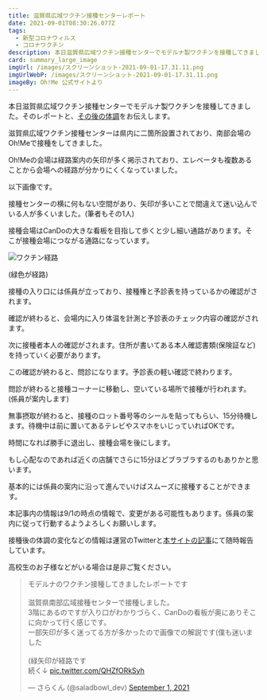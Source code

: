 ```yaml
---
title: 滋賀県広域ワクチン接種センターレポート
date: 2021-09-01T08:30:26.077Z
tags:
  - 新型コロナウィルス
  - コロナワクチン
description: 本日滋賀県広域ワクチン接種センターでモデルナ製ワクチンを接種してきました。そのレポートをお伝えします。
card: summary_large_image
imgUrl: /images/スクリーンショット-2021-09-01-17.31.11.png
imgUrlWebP: /images/スクリーンショット-2021-09-01-17.31.11.png
imageBy: Oh!Me 公式サイトより
---
```

本日滋賀県広域ワクチン接種センターでモデルナ製ワクチンを接種してきました。そのレポートと、[その後の体調](https://shiga-info.net/news/2021/09/010909/)をお伝えします。

滋賀県広域ワクチン接種センターは県内に二箇所設置されており、南部会場のOh!Meで接種をしてきました。

Oh!Meの会場は経路案内の矢印が多く掲示されており、エレベータも複数あることから会場への経路が分かりにくくなっていました。

以下画像です。

接種センターの横に何もない空間があり、矢印が多いことで間違えて迷い込んでいる人が多くいました。(筆者もその1人)

接種会場はCanDoの大きな看板を目指して歩くと少し細い通路があります。そこが接種会場につながる通路になっています。

![ワクチン経路](https://pbs.twimg.com/media/E-Kuuj-VkAUHZY4?format=jpg&name=medium)

(緑色が経路)

接種の入り口には係員が立っており、接種権と予診表を持っているかの確認がされます。

確認が終わると、会場内に入り体温を計測と予診表のチェック内容の確認がされます。

次に接種者本人の確認がされます。住所が書いてある本人確認書類(保険証など)を持っていく必要があります。

この確認が終わると、問診になります。予診表の軽い確認で終わります。

問診が終わると接種コーナーに移動し、空いている場所で接種が行われます。(係員が案内します)

無事摂取が終わると、接種のロット番号等のシールを貼ってもらい、15分待機します。待機中は前に置いてあるテレビやスマホをいじっていればOKです。

時間になれば勝手に退出し、接種会場を後にします。

もし心配なのであれば近くの店舗でさらに15分ほどブラブラするのもありかと思います。

基本的には係員の案内に沿って進んでいけばスムーズに接種することができます。


本記事内の情報は9/1の時点の情報で、変更がある可能性もあります。係員の案内に従って行動するようよろしくお願いします。

接種後の体調の変化などの情報は運営のTwitterと[本サイトの記事](https://shiga-info.net/news/2021/09/010909/)にて随時報告しています。

高校生のお子様などがいる場合は是非ご覧ください。

<blockquote class="twitter-tweet"><p lang="ja" dir="ltr">モデルナのワクチン接種してきましたレポートです<br><br>滋賀県南部広域接種センターで接種しました。<br>3階にあるのですが入り口がわかりづらく、CanDoの看板が奥にありそこに向かって行く感じです。<br>一部矢印が多く迷ってる方が多かったので画像での解説です(僕も迷いました<br><br>(緑矢印が経路です<br>続く↓ <a href="https://t.co/QHZfORkSyh">pic.twitter.com/QHZfORkSyh</a></p>&mdash; さらくん (@saladbowl_dev) <a href="https://twitter.com/saladbowl_dev/status/1432899754682245123?ref_src=twsrc%5Etfw">September 1, 2021</a></blockquote> <script async src="https://platform.twitter.com/widgets.js" charset="utf-8"></script>